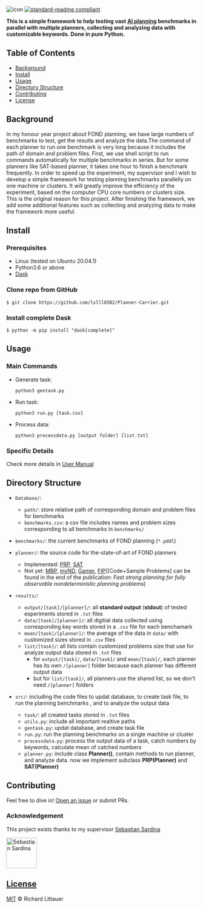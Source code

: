 ![icon](https://github.com/lslll0302/Planner-Carrier/blob/master/images/PlannerCarrier.png)
[![standard-readme compliant](https://img.shields.io/badge/readme%20style-standard-brightgreen.svg?style=flat-square)](https://github.com/RichardLitt/standard-readme)

**This is a simple framework to help testing vast [AI planning](https://planning.wiki/) benchmarks in parallel with multiple planners, collecting and analyzing data with customizable keywords. Done in pure Python.**

## Table of Contents

* [Background](#background)
* [Install](#install)
* [Usage](#usage)
* [Directory Structure](#directory-structure)
* [Contributing](#contributing)
* [License](#license)


## Background
In my honour year project about FOND planning, we have large numbers of benchmarks to test, get the results and analyze the data.The command of each planner to run one benchmark is very long because it includes the path of domain and problem files. First, we use shell script to run commands automatically for multiple benchmarks in series. But for some planners like SAT-based planner, it takes one hour to finish a benchmark frequently. In order to speed up the experiment, my supervisor  and I wish to develop a simple framework for testing planning benchmarks parallelly on one machine or clusters. It will greatly improve the efficiency of the experiment, based on the computer CPU core numbers or clusters size. This is the original reason for this project. After finishing the framework, we add some additional features such as collecting and analyzing data to make the framework more useful.


## Install
### Prerequisites
* Linux (tested on Ubuntu 20.04.1)
* Python3.6 or above
* [Dask](https://dask.org/)
### Clone repo from GitHub
```
$ git clone https://github.com/lslll0302/Planner-Carrier.git
```
### Install complete Dask 
```
$ python -m pip install "dask[complete]"
```
## Usage
### Main Commands
* Generate task:
	```
	python3 gentask.py 
	```
* Run task:
	```
	python3 run.py [task.csv]
	```
* Process data:
	```
	python3 processdata.py [output folder] [list.txt]
	```
### Specific Details
Check more details in [User Manual](https://github.com/lslll0302/Planner-Carrier/blob/master/src/README.md)

## Directory Structure
* `Database/`: 
    * `path/`: store relative path of corresponding domain and problem files for benchmarks
    * `benchmarks.csv`: a csv file includes names and problem sizes corresponding to all benchmarks in `benchmarks/`
* `benchmarks/`: the current benchmarks of FOND planning (`*.pddl`)
* `planner/`: the source code for the-state-of-art of FOND planners
    * Implemented: [PRP](https://github.com/QuMuLab/planner-for-relevant-policies), [SAT](https://github.com/tomsons22/FOND-SAT)
    * Not yet: [MBP](http://mbp.fbk.eu/), [myND](https://bitbucket.org/robertmattmueller/mynd), [Gamer](http://fai.cs.uni-saarland.de/kissmann/planning/downloads/),  [FIP](http://cs2.uco.edu/~fu/research.html)([Code+Sample Problems] can be found in the end of the publication: *Fast strong planning for fully observable nondeterministic planning problems*)
* `results/`:
	* `output/[task]/[planner]/`: all **standard output** (**stdout**) of tested experiments stored in `.txt` files
	* `data/[task]/[planner]/`: all digitial data collected using corresponding key words stored in a `.csv` file for each benchamark
	* `mean/[task]/[planner]/`: the average of the data in `data/` with customized sizes stored in `.csv` files	
	* `list/[task]/`: all lists contain customized problems size that use for analyze output data stored in `.txt` files
		* for `output/[task]/`, `data/[task]/` and `mean/[task]/`, each planner has its own `/[planner]` folder because each planner has different output data
		* but for `list/[task]/`, all planners use the shared list, so we don't need `/[planner]` folders

* `src/`: including the code files to updat database, to create task file, to run the planning benchmarks , and to analyze the output data
	* `task/`: all created tasks stored in `.txt` files
	* `utils.py`: include all important realtive paths
	* `gentask.py`: updat database, and create task file
	* `run.py`: run the planning benchmarks on a single machine or cluster
	* `processdata.py`: process the output data of a task, catch numbers by keywords, calculate mean of catched numbers
	* `planner.py`: include class **Planner()**, contain methods to run planner, and analyze data. now we implement subclass **PRP(Planner)** and **SAT(Planner)**
## Contributing

Feel free to dive in! [Open an issue](https://github.com/lslll0302/Planner-Carrier/issues/new) or submit PRs.


### Acknowledgement

This project exists thanks to my supervisor [Sebastian Sardina](https://sites.google.com/view/ssardina/home)

<a href="https://github.com/ssardina"><img src="https://github.com/lslll0302/Planner-Carrier/blob/master/images/Sebastian%20Sardina.jfif" class="round_icon" title="Sebastian Sardina" width="80" height="80"></div>


## License

[MIT](LICENSE) © Richard Littauer

